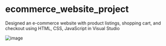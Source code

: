 # ecommerce_website_project

Designed an e-commerce website with product
listings, shopping cart, and checkout using
HTML, CSS, JavaScript in Visual Studio

![image](https://github.com/shreya-gp/ecommerce_website_project/assets/109740550/56554eff-74e1-45b2-8431-1becfa75018c)
